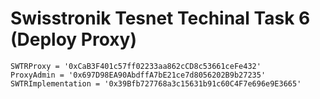 # Swisstronik Tesnet Techinal Task 6 (Deploy Proxy)

```
SWTRProxy = '0xCaB3F401c57ff02233aa862cCD8c53661ceFe432'
ProxyAdmin = '0x697D98EA90AbdffA7bE21ce7d8056202B9b27235'
SWTRImplementation = '0x39Bfb727768a3c15631b91c60C4F7e696e9E3665'
```

